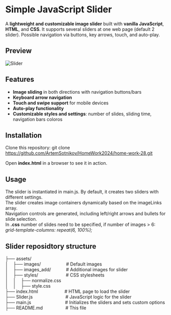 # Simple JavaScript Slider

A **lightweight and customizable image slider** built with **vanilla JavaScript**, **HTML**, and **CSS**. It supports several sliders at one web page (default 2 slider). Possible navigation via buttons, key arrows, touch, and auto-play.

## Preview

![Slider](https://github.com/user-attachments/assets/f9f67b84-8c11-44d4-90a2-3f9bd20e14b0)

## Features

-  **Image sliding** in both directions with navigation buttons/bars  
-  **Keyboard arrow navigation**  
-  **Touch and swipe support** for mobile devices  
-  **Auto-play functionality**  
-  **Customizable styles and settings**: number of slides, sliding time, navigation bars coloros   

##  Installation

Clone this repository:
git clone https://github.com/ArtemSotnikov/HomeWork2024/home-work-28.git

Open **index.html** in a browser to see it in action.

## Usage

The slider is instantiated in main.js. By default, it creates two sliders with different settings.<br/>
The slider creates image containers dynamically based on the imageLinks array.<br/>
Navigation controls are generated, including left/right arrows and bullets for slide selection.<br/>
In **.css** number of slides need to be specified, if number of images > 6: _grid-template-columns: repeat(6, 100%);_

## Slider reposidtory structure

├── assets/<br/>
│&nbsp;&nbsp;&nbsp;&nbsp;├── images/&nbsp;&nbsp;&nbsp;&nbsp;&nbsp;&nbsp;&nbsp;&nbsp;&nbsp;&nbsp;&nbsp;&nbsp;&nbsp;&nbsp;&nbsp;&nbsp;&nbsp;&nbsp;&nbsp;&nbsp;# Default images<br/>
│&nbsp;&nbsp;&nbsp;&nbsp;├── images_add/ &nbsp;&nbsp;&nbsp;&nbsp;&nbsp;&nbsp;&nbsp;&nbsp;&nbsp;&nbsp;&nbsp;# Additional images for slider<br/>
│&nbsp;&nbsp;&nbsp;&nbsp;├── styles/&nbsp;&nbsp;&nbsp;&nbsp;&nbsp;&nbsp;&nbsp;&nbsp;&nbsp;&nbsp;&nbsp;&nbsp;&nbsp;&nbsp;&nbsp;&nbsp;&nbsp;&nbsp;&nbsp;&nbsp;&nbsp;&nbsp;# CSS stylesheets<br/>
│&nbsp;&nbsp;&nbsp;&nbsp;│&nbsp;&nbsp;&nbsp;&nbsp;├── normalize.css<br/>
│&nbsp;&nbsp;&nbsp;&nbsp;│&nbsp;&nbsp;&nbsp;&nbsp;├── style.css<br/>
├── index.html&nbsp;&nbsp;&nbsp;&nbsp;&nbsp;&nbsp;&nbsp;&nbsp;&nbsp;&nbsp;&nbsp;&nbsp;&nbsp;&nbsp;&nbsp;&nbsp;&nbsp;&nbsp;&nbsp;&nbsp;&nbsp;# HTML page to load the slider<br/>
├── Slider.js&nbsp;&nbsp;&nbsp;&nbsp;&nbsp;&nbsp;&nbsp;&nbsp;&nbsp;&nbsp;&nbsp;&nbsp;&nbsp;&nbsp;&nbsp;&nbsp;&nbsp;&nbsp;&nbsp;&nbsp;&nbsp;&nbsp;&nbsp;&nbsp;&nbsp;&nbsp;# JavaScript logic for the slider<br/>
├── main.js&nbsp;&nbsp;&nbsp;&nbsp;&nbsp;&nbsp;&nbsp;&nbsp;&nbsp;&nbsp;&nbsp;&nbsp;&nbsp;&nbsp;&nbsp;&nbsp;&nbsp;&nbsp;&nbsp;&nbsp;&nbsp;&nbsp;&nbsp;&nbsp;&nbsp;&nbsp;&nbsp;# Initializes the sliders and sets custom options<br/>
├── README.md&nbsp;&nbsp;&nbsp;&nbsp;&nbsp;&nbsp;&nbsp;&nbsp;&nbsp;&nbsp;&nbsp;&nbsp;&nbsp;&nbsp;&nbsp;&nbsp;&nbsp;&nbsp;# This file<br/>
